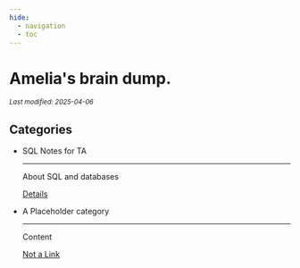 ```yaml
---
hide:
  - navigation
  - toc
---
```


# Amelia's brain dump.

<small><i>Last modified: 2025-04-06</i></small>

## Categories

<div class="grid cards" markdown>

-   SQL Notes for TA

    ---

    About SQL and databases

    [Details](/milynotes/SQL/Index)

-   A Placeholder category

    ---

    Content

    [Not a Link]()

</div>